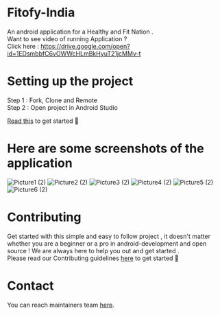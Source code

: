 # Fitofy-India
An android application for a Healthy and Fit Nation . </br>
Want to see video of running Application ? </br>
Click here : https://drive.google.com/open?id=1EDsmbbfC6vOWWcHLmBkHyuT21jcMMv-t

# Setting up the project
Step 1 : Fork, Clone and Remote </br>
Step 2 : Open project in Android Studio

[Read this](https://medium.com/@singhsaumyas150/contribute-to-open-source-using-git-dd918f81e1ba) to get started 🎉 

# Here are some screenshots of the application

![Picture1 (2)](https://user-images.githubusercontent.com/46818757/69555788-bc498780-0fc9-11ea-90dd-607153545e01.png)
![Picture2 (2)](https://user-images.githubusercontent.com/46818757/69555841-d08d8480-0fc9-11ea-8980-f583356f8346.png)
![Picture3 (2)](https://user-images.githubusercontent.com/46818757/69555856-d5eacf00-0fc9-11ea-9f27-7244da771395.png)
![Picture4 (2)](https://user-images.githubusercontent.com/46818757/69555891-df743700-0fc9-11ea-8c77-3e047e550b07.png)
![Picture5 (2)](https://user-images.githubusercontent.com/46818757/69555903-e3a05480-0fc9-11ea-87b4-241b0e210c1e.png)
![Picture6 (2)](https://user-images.githubusercontent.com/46818757/69555910-e8650880-0fc9-11ea-9945-070633fd7098.png)


# Contributing
Get started with this simple and easy to follow project , it doesn't matter whether you are a beginner or a pro in android-development and open source !
We are always here to help you out and get started . </br>
Please read our Contributing guidelines [here](https://github.com/SaumyaSingh1/Fitofy-India/blob/master/CONTRIBUTING.md) to get started 💯

# Contact
You can reach maintainers team [here](https://groups.google.com/d/forum/fitofy-india).

